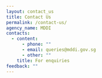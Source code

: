 ```yaml
---
layout: contact_us
title: Contact Us
permalink: /contact-us/
agency_name: MDDI
contacts:
  - content:
      - phone: ""
      - email: queries@mddi.gov.sg
      - other: ""
    title: For enquiries
feedback: ""
---
```

